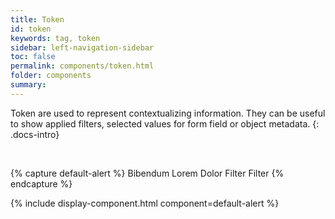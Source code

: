 ```yaml
---
title: Token
id: token
keywords: tag, token
sidebar: left-navigation-sidebar
toc: false
permalink: components/token.html
folder: components
summary:
---
```


Token are used to represent contextualizing information. They can be useful to show applied filters, selected values for form field or object metadata.
{: .docs-intro}

<br>

{% capture default-alert %}
<span class="fd-token" role="button">Bibendum</span>
<span class="fd-token" role="button">Lorem</span>
<span class="fd-token" role="button">Dolor</span>
<span class="fd-token" role="button">Filter</span>
<span class="fd-token" role="button">
Filter <span class="sap-icon--decline sap-icon--s"></span>
</span>
{% endcapture %}

{% include display-component.html component=default-alert %}
